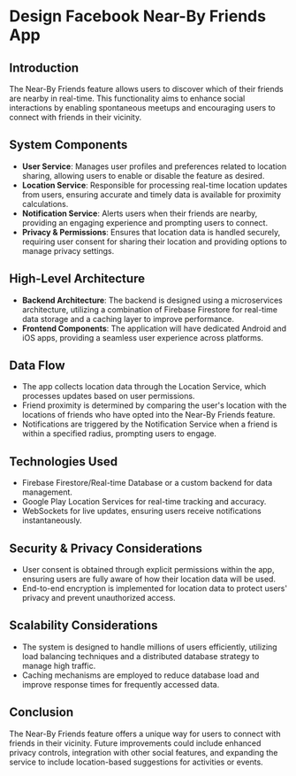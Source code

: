 # Design Facebook Near-By Friends App

## Introduction
The Near-By Friends feature allows users to discover which of their friends are nearby in real-time. This functionality aims to enhance social interactions by enabling spontaneous meetups and encouraging users to connect with friends in their vicinity.

## System Components
- **User Service**: Manages user profiles and preferences related to location sharing, allowing users to enable or disable the feature as desired.
- **Location Service**: Responsible for processing real-time location updates from users, ensuring accurate and timely data is available for proximity calculations.
- **Notification Service**: Alerts users when their friends are nearby, providing an engaging experience and prompting users to connect.
- **Privacy & Permissions**: Ensures that location data is handled securely, requiring user consent for sharing their location and providing options to manage privacy settings.

## High-Level Architecture
- **Backend Architecture**: The backend is designed using a microservices architecture, utilizing a combination of Firebase Firestore for real-time data storage and a caching layer to improve performance. 
- **Frontend Components**: The application will have dedicated Android and iOS apps, providing a seamless user experience across platforms.

## Data Flow
- The app collects location data through the Location Service, which processes updates based on user permissions.
- Friend proximity is determined by comparing the user's location with the locations of friends who have opted into the Near-By Friends feature.
- Notifications are triggered by the Notification Service when a friend is within a specified radius, prompting users to engage.

## Technologies Used
- Firebase Firestore/Real-time Database or a custom backend for data management.
- Google Play Location Services for real-time tracking and accuracy.
- WebSockets for live updates, ensuring users receive notifications instantaneously.

## Security & Privacy Considerations
- User consent is obtained through explicit permissions within the app, ensuring users are fully aware of how their location data will be used.
- End-to-end encryption is implemented for location data to protect users' privacy and prevent unauthorized access.

## Scalability Considerations
- The system is designed to handle millions of users efficiently, utilizing load balancing techniques and a distributed database strategy to manage high traffic.
- Caching mechanisms are employed to reduce database load and improve response times for frequently accessed data.

## Conclusion
The Near-By Friends feature offers a unique way for users to connect with friends in their vicinity. Future improvements could include enhanced privacy controls, integration with other social features, and expanding the service to include location-based suggestions for activities or events.

